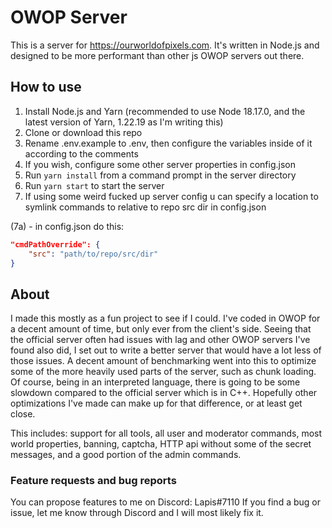 # OWOP Server
This is a server for https://ourworldofpixels.com. It's written in Node.js and designed to be more performant than other js OWOP servers out there.

## How to use
1. Install Node.js and Yarn (recommended to use Node 18.17.0, and the latest version of Yarn, 1.22.19 as I'm writing this)
2. Clone or download this repo
3. Rename .env.example to .env, then configure the variables inside of it according to the comments
4. If you wish, configure some other server properties in config.json
5. Run `yarn install` from a command prompt in the server directory
6. Run `yarn start` to start the server
7. If using some weird fucked up server config u can specify a location to symlink commands to relative to repo src dir in config.json

(7a) - in config.json do this:
```json
"cmdPathOverride": {
	"src": "path/to/repo/src/dir"
}
```

## About
I made this mostly as a fun project to see if I could. I've coded in OWOP for a decent amount of time, but only ever from the client's side.
Seeing that the official server often had issues with lag and other OWOP servers I've found also did, I set out to write a better server that would have a lot less of those issues.
A decent amount of benchmarking went into this to optimize some of the more heavily used parts of the server, such as chunk loading.
Of course, being in an interpreted language, there is going to be some slowdown compared to the official server which is in C++. Hopefully other optimizations I've made can make up for that difference, or at least get close.

This includes: support for all tools, all user and moderator commands, most world properties, banning, captcha, HTTP api without some of the secret messages, and a good portion of the admin commands.

### Feature requests and bug reports
You can propose features to me on Discord: Lapis#7110
If you find a bug or issue, let me know through Discord and I will most likely fix it.